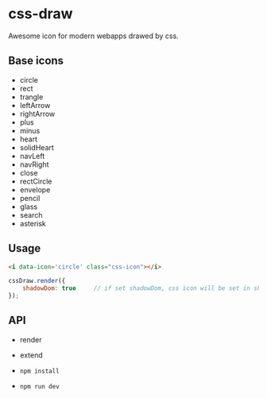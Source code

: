 # css-draw

Awesome icon for modern webapps drawed by css.

## Base icons

* circle
* rect
* trangle
* leftArrow
* rightArrow
* plus
* minus
* heart
* solidHeart
* navLeft
* navRight
* close
* rectCircle
* envelope
* pencil
* glass
* search
* asterisk

## Usage

```html
<i data-icon='circle' class="css-icon"></i>
```

```js
cssDraw.render({
	shadowDom: true 	// if set shadowDom, css icon will be set in shadow dom.
});
```

## API

* render
* extend


* `npm install`
* `npm run dev`
